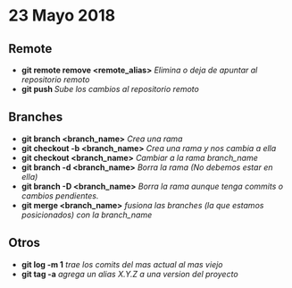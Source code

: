 # 23 Mayo 2018
## Remote
- **git remote remove <remote_alias>** *Elimina o deja de apuntar al repositorio remoto*
- **git push <remote> <branch>** *Sube los cambios al repositorio remoto*
## Branches
- **git branch <branch_name>** *Crea una rama*
- **git checkout -b <branch_name>**  *Crea una rama y nos cambia a ella*
- **git checkout <branch_name>** *Cambiar a la rama branch_name*
- **git branch -d <branch_name>** *Borra la rama (No debemos estar en ella)*
- **git branch -D <branch_name>**  *Borra la rama aunque tenga commits o cambios pendientes.*
- **git merge <branch_name>** *fusiona las branches (la que estamos posicionados) con la branch_name*
## Otros
- **git log -m 1**  *trae los comits del mas actual al mas viejo*
- **git tag -a**  *agrega un alias X.Y.Z a una version del proyecto*